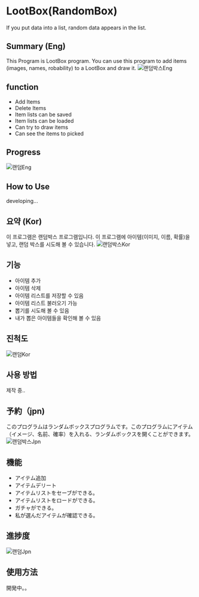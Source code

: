 # LootBox(RandomBox)
If you put data into a list, random data appears in the list.

## Summary (Eng)
This Program is LootBox program. You can use this program to add items (images, names, 
robability) to a LootBox and draw it.
![랜덤박스Eng](https://user-images.githubusercontent.com/38483113/62441769-663da380-b790-11e9-9aa4-41396bc48d06.PNG)

## function
<ul>
  <li>Add Items</li>
  <li>Delete Items</li>
  <li>Item lists can be saved</li>
  <li>Item lists can be loaded</li>
  <li>Can try to draw items</li>
  <li>Can see the items to picked</li>
</ul>

## Progress
![랜덤Eng](https://user-images.githubusercontent.com/38483113/62748702-8de48280-ba94-11e9-8380-e3b7547abc3e.png)

## How to Use
developing...

## 요약 (Kor)
이 프로그램은 랜덤박스 프로그램입니다. 이 프로그램에 아이템(이미지, 이름, 확률)을 넣고, 랜덤 박스를 시도해 볼 수 있습니다.
![랜덤박스Kor](https://user-images.githubusercontent.com/38483113/62442196-17910900-b792-11e9-8aa1-69c250e59434.PNG)

## 기능
<ul>
  <li>아이템 추가</li>
  <li>아이템 삭제</li>
  <li>아이템 리스트를 저장할 수 있음</li>
  <li>아이템 리스트 불러오기 가능</li>
  <li>뽑기를 시도해 볼 수 있음</li>
  <li>내가 뽑은 아이템들을 확인해 볼 수 있음</li>
</ul>

## 진척도
![랜덤Kor](https://user-images.githubusercontent.com/38483113/62748704-8fae4600-ba94-11e9-8c56-40e06cc28665.PNG)

## 사용 방법
제작 중..

## 予約（jpn)
このプログラムはランダムボックスプログラムです。このプログラムにアイテム（イメージ、名前、確率）を入れる、ランダムボックスを開くことができます。
![랜덤박스Jpn](https://user-images.githubusercontent.com/38483113/62444497-9f7a1180-b798-11e9-8166-cd4e534503dd.PNG)

## 機能
<ul>
  <li>アイテム追加</li>
  <li>アイテムデリート</li>
  <li>アイテムリストをセーブができる。</li>
  <li>アイテムリストをロードができる。</li>
  <li>ガチャができる。</li>
  <li>私が選んだアイテムが確認できる。</li>
</ul>

## 進捗度
![랜덤Jpn](https://user-images.githubusercontent.com/38483113/62748707-90df7300-ba94-11e9-9e84-5d3176b23779.PNG)

## 使用方法
開発中。。
